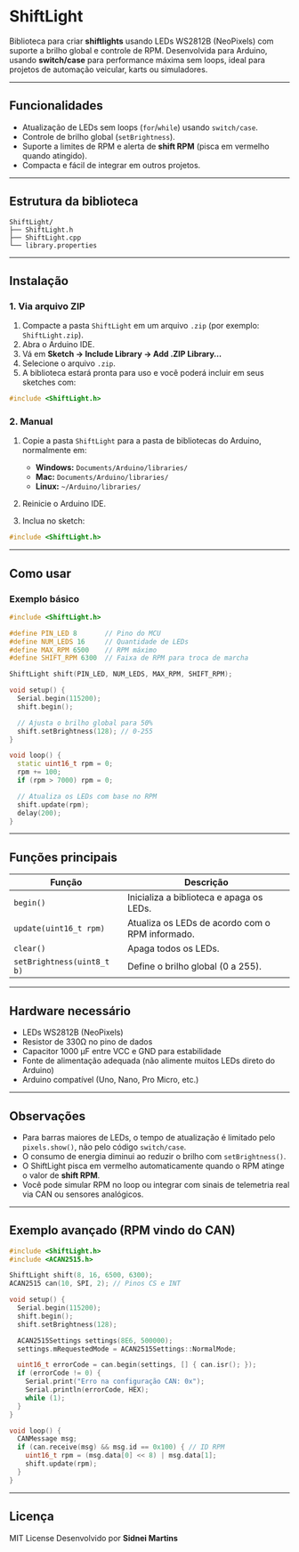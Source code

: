 # ShiftLight

Biblioteca para criar **shiftlights** usando LEDs WS2812B (NeoPixels) com suporte a brilho global e controle de RPM.
Desenvolvida para Arduino, usando **switch/case** para performance máxima sem loops, ideal para projetos de automação veicular, karts ou simuladores.

---

## Funcionalidades

* Atualização de LEDs sem loops (`for`/`while`) usando `switch/case`.
* Controle de brilho global (`setBrightness`).
* Suporte a limites de RPM e alerta de **shift RPM** (pisca em vermelho quando atingido).
* Compacta e fácil de integrar em outros projetos.

---

## Estrutura da biblioteca

```
ShiftLight/
├── ShiftLight.h
├── ShiftLight.cpp
└── library.properties
```

---

## Instalação

### 1. Via arquivo ZIP

1. Compacte a pasta `ShiftLight` em um arquivo `.zip` (por exemplo: `ShiftLight.zip`).
2. Abra o Arduino IDE.
3. Vá em **Sketch → Include Library → Add .ZIP Library…**
4. Selecione o arquivo `.zip`.
5. A biblioteca estará pronta para uso e você poderá incluir em seus sketches com:

```cpp
#include <ShiftLight.h>
```

### 2. Manual

1. Copie a pasta `ShiftLight` para a pasta de bibliotecas do Arduino, normalmente em:

   * **Windows:** `Documents/Arduino/libraries/`
   * **Mac:** `Documents/Arduino/libraries/`
   * **Linux:** `~/Arduino/libraries/`
2. Reinicie o Arduino IDE.
3. Inclua no sketch:

```cpp
#include <ShiftLight.h>
```

---

## Como usar

### Exemplo básico

```cpp
#include <ShiftLight.h>

#define PIN_LED 8       // Pino do MCU
#define NUM_LEDS 16     // Quantidade de LEDs
#define MAX_RPM 6500    // RPM máximo
#define SHIFT_RPM 6300  // Faixa de RPM para troca de marcha

ShiftLight shift(PIN_LED, NUM_LEDS, MAX_RPM, SHIFT_RPM);

void setup() {
  Serial.begin(115200);
  shift.begin();

  // Ajusta o brilho global para 50%
  shift.setBrightness(128); // 0-255
}

void loop() {
  static uint16_t rpm = 0;
  rpm += 100;
  if (rpm > 7000) rpm = 0;

  // Atualiza os LEDs com base no RPM
  shift.update(rpm);
  delay(200);
}
```

---

## Funções principais

| Função                     | Descrição                                       |
| -------------------------- | ----------------------------------------------- |
| `begin()`                  | Inicializa a biblioteca e apaga os LEDs.        |
| `update(uint16_t rpm)`     | Atualiza os LEDs de acordo com o RPM informado. |
| `clear()`                  | Apaga todos os LEDs.                            |
| `setBrightness(uint8_t b)` | Define o brilho global (0 a 255).               |

---

## Hardware necessário

* LEDs WS2812B (NeoPixels)
* Resistor de 330Ω no pino de dados
* Capacitor 1000 µF entre VCC e GND para estabilidade
* Fonte de alimentação adequada (não alimente muitos LEDs direto do Arduino)
* Arduino compatível (Uno, Nano, Pro Micro, etc.)

---

## Observações

* Para barras maiores de LEDs, o tempo de atualização é limitado pelo `pixels.show()`, não pelo código `switch/case`.
* O consumo de energia diminui ao reduzir o brilho com `setBrightness()`.
* O ShiftLight pisca em vermelho automaticamente quando o RPM atinge o valor de **shift RPM**.
* Você pode simular RPM no loop ou integrar com sinais de telemetria real via CAN ou sensores analógicos.

---

## Exemplo avançado (RPM vindo do CAN)

```cpp
#include <ShiftLight.h>
#include <ACAN2515.h>

ShiftLight shift(8, 16, 6500, 6300);
ACAN2515 can(10, SPI, 2); // Pinos CS e INT

void setup() {
  Serial.begin(115200);
  shift.begin();
  shift.setBrightness(128);

  ACAN2515Settings settings(8E6, 500000);
  settings.mRequestedMode = ACAN2515Settings::NormalMode;

  uint16_t errorCode = can.begin(settings, [] { can.isr(); });
  if (errorCode != 0) {
    Serial.print("Erro na configuração CAN: 0x");
    Serial.println(errorCode, HEX);
    while (1);
  }
}

void loop() {
  CANMessage msg;
  if (can.receive(msg) && msg.id == 0x100) { // ID RPM
    uint16_t rpm = (msg.data[0] << 8) | msg.data[1];
    shift.update(rpm);
  }
}
```

---

## Licença

MIT License
Desenvolvido por **Sidnei Martins**

